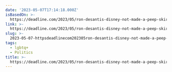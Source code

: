 ```yaml
---
date: '2023-05-07T17:14:18.000Z'
isBasedOn: >-
  https://deadline.com/2023/05/ron-desantis-disney-not-made-a-peep-skirmish-dont-say-gay-law-party-is-over-1235358563/
link: >-
  https://deadline.com/2023/05/ron-desantis-disney-not-made-a-peep-skirmish-dont-say-gay-law-party-is-over-1235358563/
slug: >-
  2023-05-07-httpsdeadlinecom202305ron-desantis-disney-not-made-a-peep-skirmish-dont-say-gay-law-party-is-over-1235358563
tags:
  - lgbtq+
  - Politics
title: >-
  https://deadline.com/2023/05/ron-desantis-disney-not-made-a-peep-skirmish-dont-say-gay-law-party-is-over-1235358563/
---
```


